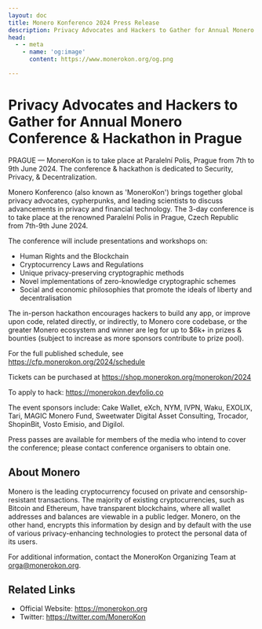 ```yaml
---
layout: doc
title: Monero Konferenco 2024 Press Release
description: Privacy Advocates and Hackers to Gather for Annual Monero Conference & Hackathon in Prague
head:
  - - meta
    - name: 'og:image'
      content: https://www.monerokon.org/og.png

---
```


# Privacy Advocates and Hackers to Gather for Annual Monero Conference & Hackathon in Prague

PRAGUE — MoneroKon is to take place at Paralelní Polis, Prague from 7th to 9th June 2024. The conference & hackathon is dedicated to Security, Privacy, & Decentralization.

Monero Konferenco (also known as 'MoneroKon') brings together global privacy advocates, cypherpunks, and leading scientists to discuss advancements in privacy and financial technology. The 3-day conference is to take place at the renowned Paralelní Polis in Prague, Czech Republic from 7th-9th June 2024.

The conference will include presentations and workshops on:

- Human Rights and the Blockchain
- Cryptocurrency Laws and Regulations
- Unique privacy-preserving cryptographic methods
- Novel implementations of zero-knowledge cryptographic schemes
- Social and economic philosophies that promote the ideals of liberty and decentralisation

The in-person hackathon encourages hackers to build any app, or improve upon code, related directly, or indirectly, to Monero core codebase, or the greater Monero ecosystem and winner are leg for up to $6k+ in prizes & bounties (subject to increase as more sponsors contribute to prize pool).

For the full published schedule, see https://cfp.monerokon.org/2024/schedule


Tickets can be purchased at https://shop.monerokon.org/monerokon/2024

To apply to hack: https://monerokon.devfolio.co

The event sponsors include: Cake Wallet, eXch, NYM, IVPN, Waku, EXOLIX, Tari, MAGIC Monero Fund, Sweetwater Digital Asset Consulting, Trocador, ShopinBit, Vosto Emisio, and Digilol.

Press passes are available for members of the media who intend to cover the conference; please contact conference organisers to obtain one.

## About Monero

Monero is the leading cryptocurrency focused on private and censorship-resistant transactions. The majority of existing cryptocurrencies, such as Bitcoin and Ethereum, have transparent blockchains, where all wallet addresses and balances are viewable in a public ledger. Monero, on the other hand, encrypts this information by design and by default with the use of various privacy-enhancing technologies to protect the personal data of its users.

For additional information, contact the MoneroKon Organizing Team at orga@monerokon.org.

## Related Links

- Official Website: https://monerokon.org
- Twitter: https://twitter.com/MoneroKon

